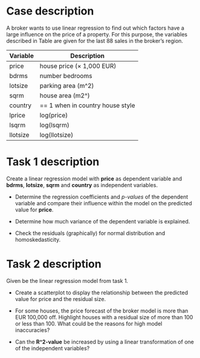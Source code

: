 # Case description
A broker wants to use linear regression to find out which factors have a large influence on the price of a property. For this purpose, the variables described in Table are given for the last 88 sales in the broker’s region.

| Variable | Description |
| ----------- | ----------- |
| price | house price (× 1,000 EUR) |
| bdrms | number bedrooms |
| lotsize | parking area (m^2) |
| sqrm | house area (m2^) |
| country | == 1 when in country house style |
| lprice | log(price) |
| lsqrm | log(lsqrm) |
| llotsize | log(llotsize) |

# Task 1 description
Create a linear regression model with **price** as dependent variable and **bdrms**, **lotsize**, **sqrm** and **country** as independent variables.

- Determine the regression coefficients and *p-values* of the dependent variable and compare their influence within the model on the predicted value for **price**.


- Determine how much variance of the dependent variable is explained.


- Check the residuals (graphically) for normal distribution and homoskedasticity.



# Task 2 description
Given be the linear regression model from task 1.

- Create a scatterplot to display the relationship between the predicted value for price and the residual size. 


- For some houses, the price forecast of the broker model is more than EUR 100,000 off. Highlight houses with a residual size of more than 100 or less than 100. What could be the reasons for high model inaccuracies?


- Can the **R^2-value** be increased by using a linear transformation of one of the independent variables?

